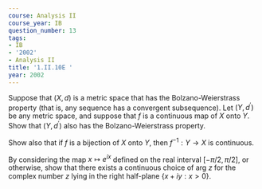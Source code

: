 ```yaml
---
course: Analysis II
course_year: IB
question_number: 13
tags:
- IB
- '2002'
- Analysis II
title: '1.II.10E '
year: 2002
---
```



Suppose that $(X, d)$ is a metric space that has the Bolzano-Weierstrass property (that is, any sequence has a convergent subsequence). Let $\left(Y, d^{\prime}\right)$ be any metric space, and suppose that $f$ is a continuous map of $X$ onto $Y$. Show that $\left(Y, d^{\prime}\right)$ also has the Bolzano-Weierstrass property.

Show also that if $f$ is a bijection of $X$ onto $Y$, then $f^{-1}: Y \rightarrow X$ is continuous.

By considering the map $x \mapsto e^{i x}$ defined on the real interval $[-\pi / 2, \pi / 2]$, or otherwise, show that there exists a continuous choice of arg $z$ for the complex number $z$ lying in the right half-plane $\{x+i y: x>0\}$.